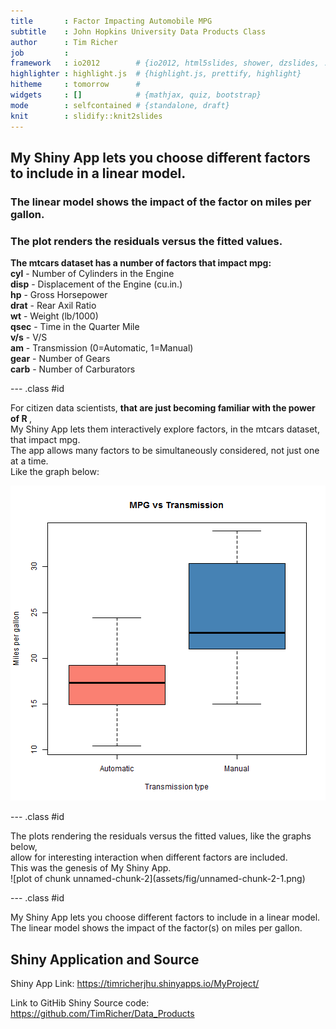 ```yaml
---
title       : Factor Impacting Automobile MPG
subtitle    : John Hopkins University Data Products Class
author      : Tim Richer
job         : 
framework   : io2012        # {io2012, html5slides, shower, dzslides, ...}
highlighter : highlight.js  # {highlight.js, prettify, highlight}
hitheme     : tomorrow      # 
widgets     : []            # {mathjax, quiz, bootstrap}
mode        : selfcontained # {standalone, draft}
knit        : slidify::knit2slides
---
```




<h2>My Shiny App lets you choose different factors to include in a linear model.</h2>
<h3>The linear model shows the impact of the factor on miles per gallon.</h3>
<h3>The plot renders the residuals versus the fitted values. </h3>
<p>
<b>The mtcars dataset has a number of factors that impact mpg:</b> <br>
<b>cyl</b>   - Number of Cylinders in the Engine  <br>
<b>disp</b>  - Displacement of the Engine (cu.in.) <br>
<b>hp</b>    - Gross Horsepower <br>
<b>drat</b>  - Rear Axil Ratio <br>
<b>wt</b>    - Weight (lb/1000) <br>
<b>qsec</b>  - Time in the Quarter Mile <br>
<b>v/s</b>   - V/S <br>
<b>am</b>    - Transmission (0=Automatic, 1=Manual) <br>
<b>gear</b>  - Number of Gears <br>
<b>carb</b>  - Number of Carburators <br>
</p>

--- .class #id 

<p>
For citizen data scientists, <b>that are just becoming familiar with the power of R </b>,<br>
My Shiny App lets them interactively explore factors, in the mtcars dataset, that impact mpg.<br>
The app allows many factors to be simultaneously considered, not just one at a time. <br>
Like the graph below: <br>


![plot of chunk unnamed-chunk-1](assets/fig/unnamed-chunk-1-1.png)

--- .class #id 

<p>
The plots rendering the residuals versus the fitted values, like the graphs below, <br>
allow for interesting interaction when different factors are included. <br>
This was the genesis of My Shiny App. <br>
![plot of chunk unnamed-chunk-2](assets/fig/unnamed-chunk-2-1.png)

--- .class #id 

My Shiny App lets you choose different factors to include in a linear model.
The linear model shows the impact of the factor(s) on miles per gallon.

## Shiny Application and Source

Shiny App Link:
https://timricherjhu.shinyapps.io/MyProject/

Link to GitHib Shiny Source code:
https://github.com/TimRicher/Data_Products




